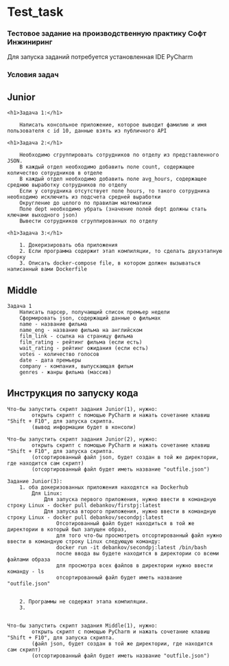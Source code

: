 # Test_task
<h3>
Тестовое задание на производственную практику Софт Инжиниринг
</h3>
Для запуска заданий потребуется установленная IDE PyCharm

<h3>
Условия задач
</h3>

<h2>
Junior
</h2>

    <h1>Задача 1:</h1>
    
        Написать консольное приложение, которое выводит фамилию и имя пользователя с id 10, данные взять из публичного API
        
    <h1>Задача 2:</h1>
    
        Необходимо сгруппировать сотрудников по отделу из представленного JSON. 
        В каждый отдел необходимо добавить поле count, содержащее количество сотрудников в отделе
        В каждый отдел необходимо добавить поле avg_hours, содержащее среднюю выработку сотрудников по отделу
        Если у сотрудника отсутствует поле hours, то такого сотрудника необходимо исключить из подсчета средней выработки
        Округление до целого по правилам математики
        Поле dept необходимо убрать (значение полей dept должны стать ключами выходного json)
        Вывести сотрудников сгруппированных по отделу
 
    <h1>Задача 3:</h1>
    
        1. Докеризировать оба приложения
        2. Если программа содержит этап компиляции, то сделать двухэтапную сборку
        3. Описать docker-compose file, в котором должен вызываться написанный вами Dockerfile
    
    
<h2>
Middle
</h2>

    Задача 1
        Написать парсер, получающий список премьер недели
        Сформировать json, содержащий данные о фильмах
        name - название фильма
        name_eng - название фильма на английском
        film_link - ссылка на страницу фильма
        film_rating - рейтинг фильма (если есть)
        wait_rating - рейтинг ожидания (если есть)
        votes - количество голосов
        date - дата премьеры
        company - компания, выпускающая фильм
        genres - жанры фильма (массив)
    
<h2>
Инструкция по запуску кода
</h2>

    Что-бы запустить скрипт задания Junior(1), нужно:
            открыть скрипт с помощью PyCharm и нажать сочетание клавиш "Shift + F10", для запуска скрипта. 
            (вывод информации будет в консоли)    
        
    Что-бы запустить скрипт задания Junior(2), нужно:
            открыть скрипт с помощью PyCharm и нажать сочетание клавиш "Shift + F10", для запуска скрипта.
            (отсортированный файл json, будет создан в той же директории, где находится сам скрипт)
            (отсортированный файл будет иметь название "outfile.json")
       
    Задание Junior(3):
        1. оба докеризованных приложения находятся на Dockerhub
            Для Linux:
                Для запуска первого приложения, нужно ввести в командную строку Linux - docker pull debankov/firstpj:latest
                Для запуска второго приложения, нужно ввести в командную строку Linux - docker pull debankov/secondpj:latest
                    Отсотированный файл будет находиться в той же директории в который был запущен образ, 
                    для того что-бы просмотреть отсортированный файл нужно ввести в командную строку Linux следующую команду:
                    docker run -it debankov/secondpj:latest /bin/bash
                    после ввода вы будете находится в директории со всеми файлами образа
                    для просмотра всех файлов в директории нужно ввести команду - ls
                    отсортированный файл будет иметь название "outfile.json"

            
        2. Программы не содержат этапа компиляции.
        3.
    
    
    Что-бы запустить скрипт задания Middle(1), нужно:
            открыть скрипт с помощью PyCharm и нажать сочетание клавиш "Shift + F10", для запуска скрипта.
            (файл json, будет создан в той же директории, где находится сам скрипт)
            (отсортированный файл будет иметь название "outfile.json")
    
    




